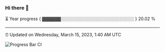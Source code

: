 ### Hi there 👋

⏳ Year progress { ▓▓▓▓▓▓░░░░░░░░░░░░░░░░░░░░░░░░ } 20.02 %

---

⏰ Updated on Wednesday, March 15, 2023, 1:40 AM UTC

![Progress Bar CI](https://github.com/arthurbuhl/arthurbuhl/workflows/Progress%20Bar%20CI/badge.svg)

